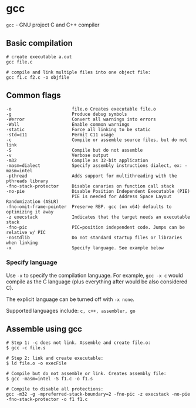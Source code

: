 # gcc

`gcc` - GNU project C and C++ compiler

## Basic compilation
```
# create executable a.out
gcc file.c

# compile and link multiple files into one object file:
gcc f1.c f2.c -o objfile
```

## Common flags
```
-o                       file.o Creates executable file.o
-g                       Produce debug symbols
-Werror                  Convert all warnings into errors
-Wall                    Enable common warnings
-static                  Force all linking to be static
-std=c11                 Permit C11 usage
-c                       Compile or assemble source files, but do not link
-S                       Compile but do not assemble
-v                       Verbose output
-m32                     Compile as 32-bit application
-masm=dialect            Specify assembly instructions dialect, ex: -masm=intel
-pthread                 Adds support for multithreading with the pthreads library
-fno-stack-protector     Disable canaries on function call stack
-no-pie                  Disable Position Independent Executable (PIE)
                         PIE is needed for Address Space Layout Randomization (ASLR)
-fno-omit-frame-pointer  Preserve RBP. gcc (on x64) defaults to optimizing it away
-z execstack             Indicates that the target needs an executable stack
-fno-pic                 PIC=position independent code. Jumps can be relative w/ PIC
-nostdlib                Do not standard startup files or libraries when linking
-x                       Specify language. See example below
```

### Specify language
Use `-x` to specify the compilation language. For example, `gcc -x c` would compile as the C language (plus everything after would be also considered C).

The explicit language can be turned off with `-x none`.

Supported languages include: `c, c++, assembler, go`

## Assemble using gcc
```
# Step 1: -c does not link. Assemble and create file.o:
$ gcc -c file.s

# Step 2: link and create executable:
$ ld file.o -o execFile

# Compile but do not assemble or link. Creates assembly file:
$ gcc -masm=intel -S f1.c -o f1.s

# Compile to disable all protections:
gcc -m32 -g -mpreferred-stack-boundary=2 -fno-pic -z execstack -no-pie -fno-stack-protector -o f1 f1.c
```
